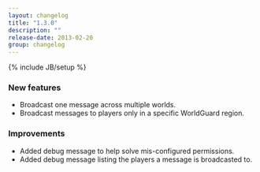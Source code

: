 ```yaml
---
layout: changelog
title: "1.3.0"
description: ""
release-date: 2013-02-20
group: changelog
---
```

{% include JB/setup %}

### New features

- Broadcast one message across multiple worlds.
- Broadcast messages to players only in a specific WorldGuard region.

### Improvements

- Added debug message to help solve mis-configured permissions.
- Added debug message listing the players a message is broadcasted to.
